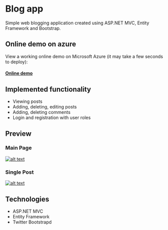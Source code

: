 
# Blog app
Simple web blogging application created using ASP.NET MVC, Entity Framework and Bootstrap.

## Online demo on azure
View a working online demo on Microsoft Azure (it may take a few seconds to deploy):

#### [Online demo](https://blogapp20171101075715.azurewebsites.net/)

## Implemented functionality

 - Viewing posts
 - Adding, deleting, editing posts
 - Adding, deleting comments
 - Login and registration with user roles

## Preview
### Main Page
[![alt text](https://blogapp20171101075715.azurewebsites.net/Content/assets/img/screencapture-blogapp20171101075715-azurewebsites-net-Publication-List-1509633464349.png "Main page")](https://blogapp20171101075715.azurewebsites.net/)

### Single Post
[![alt text](https://blogapp20171101075715.azurewebsites.net/Content/assets/img/screencapture-blogapp20171101075715-azurewebsites-net-Publication-ReadPost-2-1509633671073.png "Main page")](https://blogapp20171101075715.azurewebsites.net/)

## Technologies
* ASP.NET MVC
* Entity Framework
* Twitter Bootstrapd
